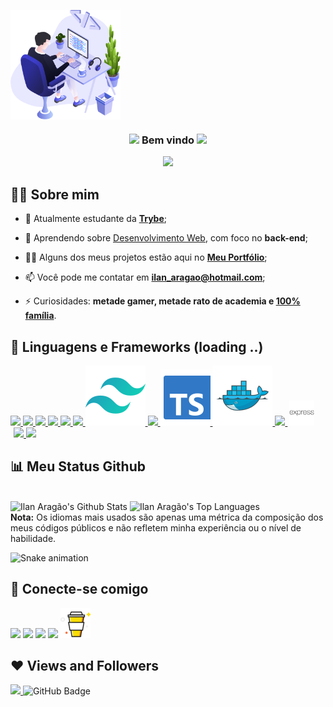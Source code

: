 <a href="#"><img align="center" width="35%" src="img/illustration.png" height="175px"/></a>

<h3 align="center"><img src="https://raw.githubusercontent.com/MartinHeinz/MartinHeinz/master/wave.gif" width="20px"> Bem vindo <img src="https://raw.githubusercontent.com/MartinHeinz/MartinHeinz/master/wave.gif" width="20px"></h3>
<div align="center">
  <a href="https://ilanaragao.github.io/">
  <img src="https://readme-typing-svg.herokuapp.com?font=comfortaa&color=016EEA&size=22&lines=Eu%20sou%20o%20Ilan%20Aragão&center=true&width=300&height=55" />
  </a>
</div>

## 🙋‍♂️ Sobre mim

- 🔭 Atualmente estudante da **[Trybe](https://www.betrybe.com/)**;

- 🌱 Aprendendo sobre <ins>Desenvolvimento Web</ins>, com foco no **back-end**;

- 👨‍💻 Alguns dos meus projetos estão aqui no **[Meu Portfólio](https://ilanaragao.github.io/)**;

- 📫 Você pode me contatar em **ilan_aragao@hotmail.com**;

- ⚡ Curiosidades: **metade gamer, metade rato de academia e <ins>100% família</ins>**.

## 🚀 Linguagens e Frameworks (loading ..)

<p align="left">
    <a href="https://git-scm.com/"> <img src="https://img.icons8.com/color/48/000000/git.png"/> </a>
    <a href="https://developer.mozilla.org/en-US/docs/Web/JavaScript"> <img src="https://img.icons8.com/color/48/000000/javascript.png"/> </a>
    <a href="https://www.w3.org/html/"> <img src="https://img.icons8.com/color/48/000000/html-5.png"/> </a> 
    <a href="https://www.w3schools.com/css/"> <img src="https://img.icons8.com/color/48/000000/css3.png"/> </a>
    <a href="https://reactjs.org/"> <img src="https://img.icons8.com/color/48/000000/react-native.png"/> </a>
    <a href="https://getbootstrap.com"> <img src="https://img.icons8.com/color/48/000000/bootstrap.png"/> </a>
    <a href="https://tailwindcss.com/"> <img src="img/tailwind-css.svg" alt="tailwind"/> </a>
    <a href="https://www.heroku.com/"> <img src="https://img.icons8.com/color/42/000000/heroku.png"/> </a>
    <a href="https://www.typescriptlang.org/"> <img src="img/typescript.svg" alt="typescript"/> </a>
    <a href="https://www.docker.com/"> <img src="img/docker.svg" alt="docker"/> </a> 
    <a href="https://nodejs.org"> <img src="https://img.icons8.com/color/48/000000/nodejs.png"/> </a>
    <a style="padding-left:3px;" href="https://expressjs.com"> <img src="https://raw.githubusercontent.com/devicons/devicon/master/icons/express/express-original-wordmark.svg" alt="express" width="40" height="40"/> </a>
    <a style="padding-left:5px;" href="https://www.mysql.com/"> <img src="https://img.icons8.com/fluent/50/000000/mysql-logo.png"/> </a>
    <a href="https://www.mongodb.com/"> <img src="https://img.icons8.com/color/44/000000/mongodb.png"/> </a>
</p>

## 📊 Meu Status Github

  <br/>
    <img alt="Ilan Aragão's Github Stats" src="https://github-readme-stats.vercel.app/api?username=ilanaragao&theme=blueberry&show_icons=true" /></a>
  <img alt="Ilan Aragão's Top Languages" src="https://github-readme-stats.vercel.app/api/top-langs/?username=ilanaragao&layout=compact&theme=blueberry" /></a>
  <br/>
  <b>Nota:</b> Os idiomas mais usados são apenas uma métrica da composição dos meus códigos públicos e não refletem minha experiência ou o nível de habilidade.

<br/>

![Snake animation](https://github.com/ilanaragao/ilanaragao/blob/output/github-contribution-grid-snake.svg)

## 🔎 Conecte-se comigo

<p align="left">

<a href = "https://www.linkedin.com/in/ilanaragao/"><img src="https://img.icons8.com/fluent/48/000000/linkedin.png"/></a>
<a href = "https://twitter.com/roadtotalent"><img src="https://img.icons8.com/fluent/48/000000/twitter.png"/></a>
<a href = "https://www.instagram.com/ilanaragao/"><img src="https://img.icons8.com/fluent/48/000000/instagram-new.png"/></a>
<a href = "https://www.youtube.com/channel/UCuhR7Kms0FGmbOiWdDQ0IAA"><img src="https://img.icons8.com/color/48/000000/youtube-play.png"/></a>
<a href = "https://www.buymeacoffee.com/ilanaragao"><img src="img/buymeacoffee_logo_icon_170431.png"/></a>

</p>

## ❤ Views and Followers

<a href="https://github.com/Meghna-DAS/github-profile-views-counter" >
    <img src="https://komarev.com/ghpvc/?username=ilanaragao">
</a>
<img src="https://img.shields.io/github/followers/ilanaragao?label=Followers&style=social" alt="GitHub Badge"></a>
